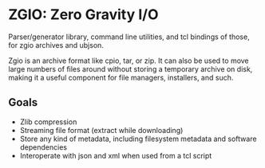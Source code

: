 # ZGIO: Zero Gravity I/O
Parser/generator library, command line utilities, and tcl bindings of those, for zgio archives and ubjson.

Zgio is an archive format like cpio, tar, or zip. It can also be used to move large numbers of files around without storing a temporary archive on disk, making it a useful component for file managers, installers, and such.

## Goals
* Zlib compression
* Streaming file format (extract while downloading)
* Store any kind of metadata, including filesystem metadata and software dependencies
* Interoperate with json and xml when used from a tcl script
